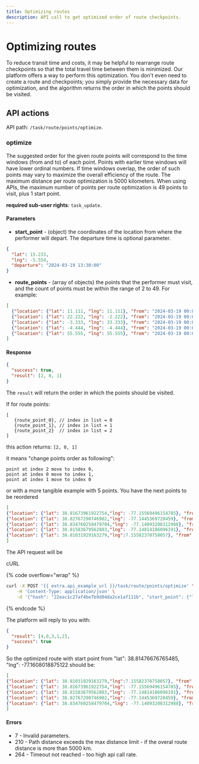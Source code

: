 ```yaml
---
title: Optimizing routes
description: API call to get optimized order of route checkpoints.
---
```


# Optimizing routes

To reduce transit time and costs, it may be helpful to rearrange route checkpoints so that the total travel time between them is minimized. Our platform offers a way to perform this optimization. You don't even need to create a route and checkpoints; you simply provide the necessary data for optimization, and the algorithm returns the order in which the points should be visited.

## API actions

API path: `/task/route/points/optimize`.

### optimize

The suggested order for the given route points will correspond to the time windows (from and to) of each point. Points with earlier time windows will have lower ordinal numbers. If time windows overlap, the order of such points may vary to maximize the overall efficiency of the route. The maximum distance per route optimization is 5000 kilometers. When using APIs, the maximum number of points per route optimization is 49 points to visit, plus 1 start point.

**required sub-user rights**: `task_update`.

#### Parameters

* **start\_point** - (object) the coordinates of the location from where the performer will depart. The departure time is optional parameter.

```json
{
  "lat": 15.233,
  "lng": -5.554,
  "departure": "2024-03-19 13:30:00"
}
```

* **route\_points** - (array of objects) the points that the performer must visit, and the count of points must be within the range of 2 to 49. For example:

```json
[
  {"location": {"lat": 11.111, "lng": 11.111}, "from": "2024-03-19 00:00:00", "to": "2024-03-19 23:59:00"},
  {"location": {"lat": 22.222, "lng": -2.222}, "from": "2024-03-19 00:00:00", "to": "2024-03-19 23:59:00"},
  {"location": {"lat": -3.333, "lng": 33.333}, "from": "2024-03-19 00:00:00", "to": "2024-03-19 23:59:00"},
  {"location": {"lat": -4.444, "lng": -4.444}, "from": "2024-03-19 00:00:00", "to": "2024-03-19 23:59:00"},
  {"location": {"lat": 55.555, "lng": 55.555}, "from": "2024-03-19 00:00:00", "to": "2024-03-19 23:59:00"}
]
```

#### Response

```json
{
  "success": true,
  "result": [2, 0, 1] 
}
```

The `result` will return the order in which the points should be visited.

If for route points:

```
[
   {route_point_0}, // index in list = 0
   {route_point_1}, // index in list = 1
   {route_point_2}  // index in list = 2
]
```

this action returns: `[2, 0, 1]`

it means "change points order as following":

```
point at index 2 move to index 0,
point at index 0 move to index 1,
point at index 1 move to index 0
```

or with a more tangible example with 5 points. You have the next points to be reordered

```json
[
{"location": {"lat": 38.81673961922754,"lng": -77.15569496154785}, "from": "2024-03-19 00:00:00", "to": "2024-03-19 23:59:00"}, // it has index 0
{"location": {"lat": 38.82767290746902,"lng": -77.1445369720459}, "from": "2024-03-19 00:00:00", "to": "2024-03-19 23:59:00"}, // it has index 1
{"location": {"lat": 38.834760258479704,"lng": -77.14093208312988}, "from": "2024-03-19 00:00:00", "to": "2024-03-19 23:59:00"}, // this one with index 2
{"location": {"lat": 38.81583679562883,"lng": -77.14814186096191}, "from": "2024-03-19 00:00:00", "to": "2024-03-19 23:59:00"}, // this with index 3
{"location": {"lat": 38.81031929163279,"lng":7.15582370758057}, "from": "2024-03-19 00:00:00", "to": "2024-03-19 23:59:00"} // and this one has index 4
]
```

The API request will be

cURL

{% code overflow="wrap" %}
```sh
curl -X POST '{{ extra.api_example_url }}/task/route/points/optimize' \
    -H 'Content-Type: application/json' \
    -d '{"hash": "22eac1c27af4be7b9d04da2ce1af111b", "start_point": {"lat": 38.81476676765485,  "lng": -77.1608018875122}, "route_points": [{"location": {"lat": 38.81673961922754,"lng": -77.15569496154785}, "from": "2024-03-19 00:00:00", "to": "2024-03-19 23:59:00"}, {"location": {"lat": 38.82767290746902,"lng": -77.1445369720459}, "from": "2024-03-19 00:00:00", "to": "2024-03-19 23:59:00"}, {"location": {"lat": 38.834760258479704,"lng": -77.14093208312988}, "from": "2024-03-19 00:00:00", "to": "2024-03-19 23:59:00"}, {"location": {"lat": 38.81583679562883,"lng": -77.14814186096191}, "from": "2024-03-19 00:00:00", "to": "2024-03-19 23:59:00"}, {"location": {"lat": 38.81031929163279,"lng":7.15582370758057}, "from": "2024-03-19 00:00:00", "to": "2024-03-19 23:59:00"}]}'
```
{% endcode %}

The platform will reply to you with:

```json
{
  "result": [4,0,3,1,2],
  "success": true
}
```

So the optimized route with start point from "lat": 38.81476676765485, "lng": -77.1608018875122 should be:

```json
[
{"location": {"lat": 38.81031929163279,"lng":7.15582370758057}, "from": "2024-03-19 00:00:00", "to": "2024-03-19 23:59:00"}, // this one had index 4, now it is the first point to visit
{"location": {"lat": 38.81673961922754,"lng": -77.15569496154785}, "from": "2024-03-19 00:00:00", "to": "2024-03-19 23:59:00"}, // it had index 0, now it is the second point to visit
{"location": {"lat": 38.81583679562883,"lng": -77.14814186096191}, "from": "2024-03-19 00:00:00", "to": "2024-03-19 23:59:00"}, // this with index 3 becomes the third point to visit
{"location": {"lat": 38.82767290746902,"lng": -77.1445369720459}, "from": "2024-03-19 00:00:00", "to": "2024-03-19 23:59:00"}, // it had index 1, now it is the fourth point to visit
{"location": {"lat": 38.834760258479704,"lng": -77.14093208312988}, "from": "2024-03-19 00:00:00", "to": "2024-03-19 23:59:00"} // and this one with index 2, now it is the last fifth point to visit
]
```

#### Errors

* 7 - Invalid parameters.
* 210 - Path distance exceeds the max distance limit - if the overal route distance is more than 5000 km.
* 264 - Timeout not reached - too high api call rate.
